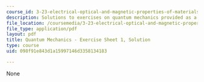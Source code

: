 ```yaml
---
course_id: 3-23-electrical-optical-and-magnetic-properties-of-materials-fall-2007
description: Solutions to exercises on quantum mechanics provided as a study aid.
file_location: /coursemedia/3-23-electrical-optical-and-magnetic-properties-of-materials-fall-2007/098f91e843d1a15997146d3358134183_qm1_sol.pdf
file_type: application/pdf
layout: pdf
title: Quantum Mechanics - Exercise Sheet 1, Solution
type: course
uid: 098f91e843d1a15997146d3358134183

---
```

None